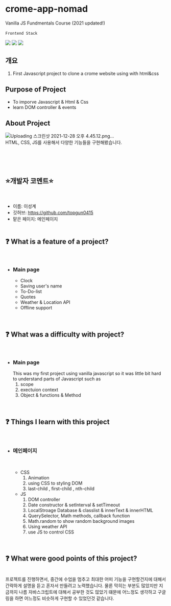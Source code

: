 <!-- @format -->

# crome-app-nomad

Vanilla JS Fundmentals Course (2021 updated!)
<br>
<br>
`Frontend Stack`

<img src="https://img.shields.io/badge/HTML5-E34F26.svg?&style=for-the-badge&logo=HTML5&logoColor=white" /> <img src="https://img.shields.io/badge/CSS3-1572B6.svg?&style=for-the-badge&logo=CSS3&logoColor=white" /> <img src="https://img.shields.io/badge/javascript-F7DF1E.svg?&style=for-the-badge&logo=javascript&logoColor=black" />

## 개요

1. First Javascript project to clone a crome website using with html&css

## Purpose of Project

- To imporve Javascript & Html & Css
- learn DOM controller & events

## About Project

![Uploading 스크린샷 2021-12-28 오후 4.45.12.png…]()
<br>
HTML, CSS, JS를 사용해서 다양한 기능들을 구현해봤습니다.

</br>
</br>
</br>

## ⭐️개발자 코멘트⭐️

</br>

- 이름: 이성계
- 깃허브: https://github.com/topgun0415
- 맡은 페이지: 메인페이지
  </br>
  </br>

## ❓ What is a feature of a project?

​

- ### Main page
  - Clock
  - Saving user's name
  - To-Do-list
  - Quotes
  - Weather & Location API
  - Offline support
    </br>

​

## ❓ What was a difficulty with project?

​

- ### Main page
  This was my first project using vanilla javascript so it was little bit hard to understand parts of Javascript such as
  1. scope
  2. exectuion context
  3. Object & functions & Method
     </br>

​

## ❓ Things I learn with this project

​

- ### 메인페이지

  ​

  - CSS <br />
    1. Animation
    2. using CSS to styling DOM
    3. last-child , first-child , nth-child
       ​
  - JS <br />
    1. DOM controller
    2. Date constructor & setInterval & setTimeout
    3. LocalStroage Database & classlist & innerText & innerHTML
    4. QuerySelector, Math methods, callback function
    5. Math.random to show random background images
    6. Using weather API
    7. use JS to control CSS

​

## ❓ What were good points of this project?

</br>
프로젝트를 진행하면서, 중간에 수업을 멈추고 최대한 어떠 기능을 구현할건지에 대해서 간략하게 설명을 듣고 혼자서 만들려고 노력했습니다. 물론 막히는 부분도 많았지만 지금까지 나름 자바스크립트에 대해서 공부한 것도 많았기 떄문에 어느정도 생각하고 구글링을 하면 어느정도 비슷하게 구현할 수 있었던것 같습니다.
</br>
</br>
</br>
